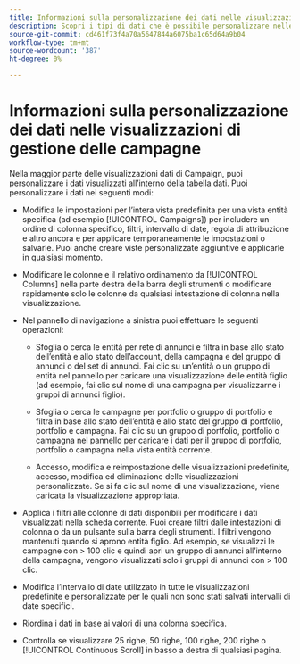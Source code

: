 ```yaml
---
title: Informazioni sulla personalizzazione dei dati nelle visualizzazioni di gestione delle campagne
description: Scopri i tipi di dati che è possibile personalizzare nelle visualizzazioni dati di Campaign.
source-git-commit: cd461f73f4a70a5647844a6075ba1c65d64a9b04
workflow-type: tm+mt
source-wordcount: '387'
ht-degree: 0%

---
```



# Informazioni sulla personalizzazione dei dati nelle visualizzazioni di gestione delle campagne

Nella maggior parte delle visualizzazioni dati di Campaign, puoi personalizzare i dati visualizzati all’interno della tabella dati. Puoi personalizzare i dati nei seguenti modi:

* Modifica le impostazioni per l’intera vista predefinita per una vista entità specifica (ad esempio [!UICONTROL Campaigns]) per includere un ordine di colonna specifico, filtri, intervallo di date, regola di attribuzione e altro ancora e per applicare temporaneamente le impostazioni o salvarle. Puoi anche creare viste personalizzate aggiuntive e applicarle in qualsiasi momento.

* Modificare le colonne e il relativo ordinamento da [!UICONTROL Columns] nella parte destra della barra degli strumenti o modificare rapidamente solo le colonne da qualsiasi intestazione di colonna nella visualizzazione.

* Nel pannello di navigazione a sinistra puoi effettuare le seguenti operazioni:

   * Sfoglia o cerca le entità per rete di annunci e filtra in base allo stato dell’entità e allo stato dell’account, della campagna e del gruppo di annunci o del set di annunci. Fai clic su un’entità o un gruppo di entità nel pannello per caricare una visualizzazione delle entità figlio (ad esempio, fai clic sul nome di una campagna per visualizzarne i gruppi di annunci figlio).

   * Sfoglia o cerca le campagne per portfolio o gruppo di portfolio e filtra in base allo stato dell’entità e allo stato del gruppo di portfolio, portfolio e campagna. Fai clic su un gruppo di portfolio, portfolio o campagna nel pannello per caricare i dati per il gruppo di portfolio, portfolio o campagna nella vista entità corrente.

   * Accesso, modifica e reimpostazione delle visualizzazioni predefinite, accesso, modifica ed eliminazione delle visualizzazioni personalizzate. Se si fa clic sul nome di una visualizzazione, viene caricata la visualizzazione appropriata.

* Applica i filtri alle colonne di dati disponibili per modificare i dati visualizzati nella scheda corrente. Puoi creare filtri dalle intestazioni di colonna o da un pulsante sulla barra degli strumenti. I filtri vengono mantenuti quando si aprono entità figlio. Ad esempio, se visualizzi le campagne con \> 100 clic e quindi apri un gruppo di annunci all’interno della campagna, vengono visualizzati solo i gruppi di annunci con \> 100 clic.

* Modifica l’intervallo di date utilizzato in tutte le visualizzazioni predefinite e personalizzate per le quali non sono stati salvati intervalli di date specifici.

* Riordina i dati in base ai valori di una colonna specifica.

* Controlla se visualizzare 25 righe, 50 righe, 100 righe, 200 righe o [!UICONTROL Continuous Scroll] in basso a destra di qualsiasi pagina.
